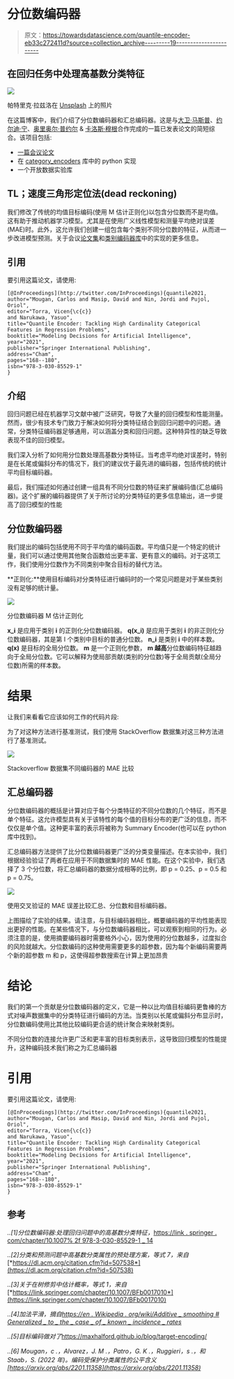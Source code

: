 # 分位数编码器

> 原文：<https://towardsdatascience.com/quantile-encoder-eb33c272411d?source=collection_archive---------19----------------------->

## 在回归任务中处理高基数分类特征

![](img/d57b2cc31a870dba7c6035d823c55ffa.png)

帕特里克·拉兹洛在 [Unsplash](https://unsplash.com/?utm_source=medium&utm_medium=referral) 上的照片

在这篇博客中，我们介绍了分位数编码器和汇总编码器。这是与[大卫·马斯普](https://www.linkedin.com/in/david-masip-bonet-935a284b/)、[约尔迪·宁](https://www.linkedin.com/in/dataminion/)、[奥里奥尔·普约尔](https://www.linkedin.com/in/oriolpujolvila/) & [卡洛斯·穆根](https://www.linkedin.com/in/carlosmougan/)合作完成的一篇已发表论文的简短综合。该项目包括:

*   [一篇会议论文](https://link.springer.com/chapter/10.1007%2F978-3-030-85529-1_14#citeas)
*   在 [category_encoders](https://contrib.scikit-learn.org/category_encoders/) 库中的 python 实现
*   一个开放数据实验库

## TL；速度三角形定位法(dead reckoning)

我们修改了传统的均值目标编码(使用 M 估计正则化)以包含分位数而不是均值。这有助于推动机器学习模型。尤其是在使用广义线性模型和测量平均绝对误差(MAE)时。此外，这允许我们创建一组包含每个类别不同分位数的特征，从而进一步改进模型预测。关于会议[论文集](https://link.springer.com/chapter/10.1007%2F978-3-030-85529-1_14#citeas)和[类别编码器库](https://contrib.scikit-learn.org/category_encoders/)中的实现的更多信息。

## 引用

要引用这篇论文，请使用:

```
[@InProceedings](http://twitter.com/InProceedings){quantile2021,
author="Mougan, Carlos and Masip, David and Nin, Jordi and Pujol, Oriol",
editor="Torra, Vicen{\c{c}}
and Narukawa, Yasuo",
title="Quantile Encoder: Tackling High Cardinality Categorical Features in Regression Problems",
booktitle="Modeling Decisions for Artificial Intelligence",
year="2021",
publisher="Springer International Publishing",
address="Cham",
pages="168--180",
isbn="978-3-030-85529-1"
}
```

## 介绍

回归问题已经在机器学习文献中被广泛研究，导致了大量的回归模型和性能测量。然而，很少有技术专门致力于解决如何将分类特征结合到回归问题中的问题。通常，分类特征编码器足够通用，可以涵盖分类和回归问题。这种特异性的缺乏导致表现不佳的回归模型。

我们深入分析了如何用分位数处理高基数分类特征。当考虑平均绝对误差时，特别是在长尾或偏斜分布的情况下，我们的建议优于最先进的编码器，包括传统的统计平均目标编码器。

最后，我们描述如何通过创建一组具有不同分位数的特征来扩展编码值(汇总编码器)。这个扩展的编码器提供了关于所讨论的分类特征的更多信息输出，进一步提高了回归模型的性能

## 分位数编码器

我们提出的编码包括使用不同于平均值的编码函数。平均值只是一个特定的统计量，我们可以通过使用其他聚合函数给出更丰富、更有意义的编码。对于这项工作，我们使用分位数作为不同类别中聚合目标的替代方法。

**正则化:**使用目标编码对分类特征进行编码时的一个常见问题是对于某些类别没有足够的统计量。

![](img/83893ec2bd5a88411313ef7f1cbdae83.png)

分位数编码器 M 估计正则化

**x_i** 是应用于类别 **i** 的正则化分位数编码器。
**q(x_i)** 是应用于类别 **i** 的非正则化分位数编码器，其是第 I 个类别中目标的普通分位数。
**n_i** 是类别 **i** 中的样本数。
**q(x)** 是目标的全局分位数。
**m** 是一个正则化参数， **m 越高**分位数编码特征越趋向于全局分位数。它可以解释为使局部贡献(类别的分位数)等于全局贡献(全局分位数)所需的样本数。

# 结果

让我们来看看它应该如何工作的代码片段:

为了对这种方法进行基准测试，我们使用 StackOverflow 数据集对这三种方法进行了基准测试。

![](img/16b77c9ae8707af12ed0d2b11d591f72.png)

Stackoverflow 数据集不同编码器的 MAE 比较

## **汇总编码器**

分位数编码器的概括是计算对应于每个分类特征的不同分位数的几个特征，而不是单个特征。这允许模型具有关于该特性的每个值的目标分布的更广泛的信息，而不仅仅是单个值。这种更丰富的表示将被称为 Summary Encoder(也可以在 python 库中找到)。

汇总编码器方法提供了比分位数编码器更广泛的分类变量描述。在本实验中，我们根据经验验证了两者在应用于不同数据集时的 MAE 性能。在这个实验中，我们选择了 3 个分位数，将汇总编码器的数据分成相等的比例，即 p = 0.25、p = 0.5 和 p = 0.75。

![](img/883e06d20c51a38fd16a35e4f3355729.png)

使用交叉验证的 MAE 误差比较汇总、分位数和目标编码器。

上图描绘了实验的结果。请注意，与目标编码器相比，概要编码器的平均性能表现出更好的性能。在某些情况下，与分位数编码器相比，可以观察到相同的行为。必须注意的是，使用摘要编码器时需要格外小心，因为使用的分位数越多，过度拟合的风险就越大。分位数编码的这种使用需要更多的超参数，因为每个新编码需要两个新的超参数 m 和 p，这使得超参数搜索在计算上更加昂贵

# 结论

我们的第一个贡献是分位数编码器的定义，它是一种以比均值目标编码更鲁棒的方式对噪声数据集中的分类特征进行编码的方法。当类别以长尾或偏斜分布显示时，分位数编码使用比其他比较编码更合适的统计聚合来映射类别。

不同分位数的连接允许更广泛和更丰富的目标类别表示，这导致回归模型的性能提升，这种编码技术我们称之为汇总编码器

# 引用

要引用这篇论文，请使用:

```
[@InProceedings](http://twitter.com/InProceedings){quantile2021,
author="Mougan, Carlos and Masip, David and Nin, Jordi and Pujol, Oriol",
editor="Torra, Vicen{\c{c}}
and Narukawa, Yasuo",
title="Quantile Encoder: Tackling High Cardinality Categorical Features in Regression Problems",
booktitle="Modeling Decisions for Artificial Intelligence",
year="2021",
publisher="Springer International Publishing",
address="Cham",
pages="168--180",
isbn="978-3-030-85529-1"
}
```

## 参考

*..[1]分位数编码器:处理回归问题中的高基数分类特征，*[https://link . springer . com/chapter/10.1007% 2f 978-3-030-85529-1 _ 14](https://link.springer.com/chapter/10.1007%2F978-3-030-85529-1_14)

*..[2]分类和预测问题中高基数分类属性的预处理方案，等式 7，来自*[*https://dl.acm.org/citation.cfm?id=507538*](https://dl.acm.org/citation.cfm?id=507538)

*..[3]关于在树修剪中估计概率，等式 1，来自*[*https://link.springer.com/chapter/10.1007/BFb0017010*](https://link.springer.com/chapter/10.1007/BFb0017010)

*..[4]加法平滑，摘自*[*https://en . Wikipedia . org/wiki/Additive _ smoothing # Generalized _ to _ the _ case _ of _ known _ incidence _ rates*](https://en.wikipedia.org/wiki/Additive_smoothing#Generalized_to_the_case_of_known_incidence_rates)

*..[5]目标编码做对了*<https://maxhalford.github.io/blog/target-encoding/>

*..[6] Mougan，c .，Alvarez，J. M .，Patro，G. K .，Ruggieri，s .，和 Staab，S. (2022 年)。编码受保护分类属性的公平含义[https://arxiv.org/abs/2201.11358](https://arxiv.org/abs/2201.11358)*